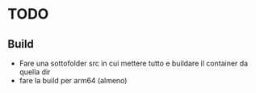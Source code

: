 # TODO

## Build

- Fare una sottofolder src in cui mettere tutto e buildare il container da quella dir
- fare la build per arm64 (almeno)
